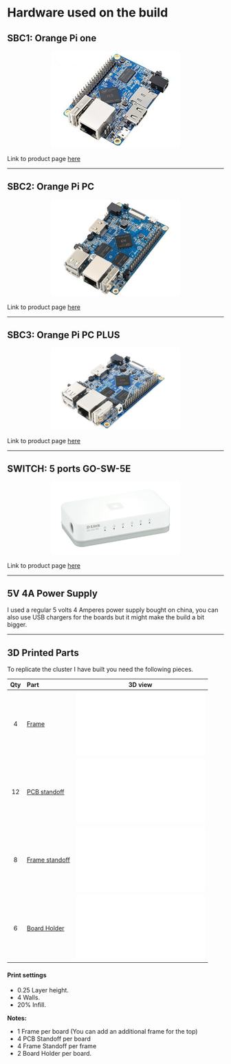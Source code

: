 # Hardware used on the build

## SBC1: Orange Pi one

<div style="text-align:center"><img src="./images/orange_pi_one.jpeg" width="300"/>
</div>

Link to product page [here](http://www.orangepi.org/orangepione/)

---

## SBC2: Orange Pi PC

<div style="text-align:center"><img src="./images/orange_pi_pc.jpeg"  width="300"/>
</div>

Link to product page [here](http://www.orangepi.org/orangepipc/)

---

## SBC3: Orange Pi PC PLUS

<div style="text-align:center"><img src="./images/orange_pi_pc_plus.jpeg"  width="300"/>
</div>

Link to product page [here](http://www.orangepi.org/orangepipcplus/)

---

## SWITCH: 5 ports GO-SW-5E

<div style="text-align:center"><img src="./images/switch.png"  width="300"/>
</div>

Link to product page [here](https://eu.dlink.com/uk/en/products/go-sw-5e)

---

## 5V 4A Power Supply

I used a regular 5 volts 4 Amperes power supply bought on china, you can also use USB chargers for the boards but it might make the build a bit bigger.

---

## 3D Printed Parts

To replicate the cluster I have built you need the following pieces.

| Qty | Part                                                 |                        3D view                        |
| :-: | :--------------------------------------------------- | :---------------------------------------------------: |
|  4  | [Frame](../hardware/STL/frame.stl)                   |          ![Frame](../hardware/STL/frame.stl)          |
| 12  | [PCB standoff](../hardware/STL/pcb_standoff.stl)     |   ![PCB standoff](../hardware/STL/pcb_standoff.stl)   |
|  8  | [Frame standoff](../hardware/STL/frame_standoff.stl) | ![Frame standoff](../hardware/STL/frame_standoff.stl) |
|  6  | [Board Holder](../hardware/STL/x_holder.stl)         |     ![Board Holder](../hardware/STL/x_holder.stl)     |

#### Print settings

- 0.25 Layer height.
- 4 Walls.
- 20% Infill.

**Notes:**

- 1 Frame per board (You can add an additional frame for the top)
- 4 PCB Standoff per board
- 4 Frame Standoff per frame
- 2 Board Holder per board.
